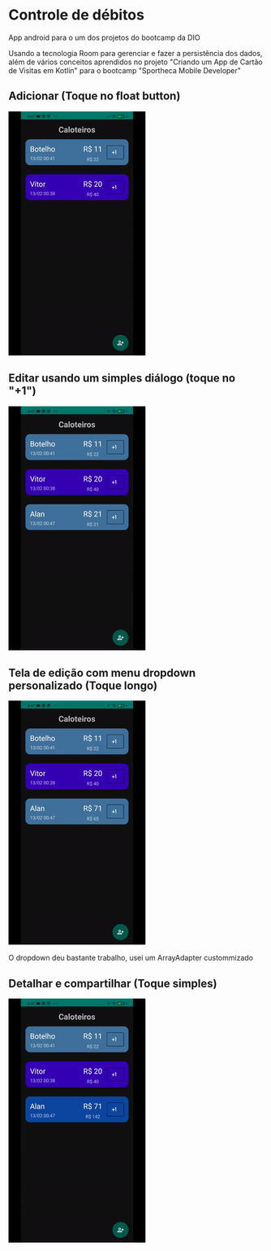 # Controle de débitos
App android para o um dos projetos do bootcamp da DIO

Usando a tecnologia Room para gerenciar e fazer a persistência dos dados, além de vários conceitos aprendidos no projeto "Criando um App de Cartão de Visitas em Kotlin"
para o bootcamp "Sportheca Mobile Developer"


## Adicionar (Toque no float button)
![](gifs/Adicionar.gif)

## Editar usando um simples diálogo (toque no "+1")
![](gifs/Editar_dialog.gif)

## Tela de edição com menu dropdown personalizado (Toque longo)
![](gifs/Editar.gif)

O dropdown deu bastante trabalho, usei um ArrayAdapter custommizado


## Detalhar e compartilhar (Toque simples)
![](gifs/Compartilhar.gif)
